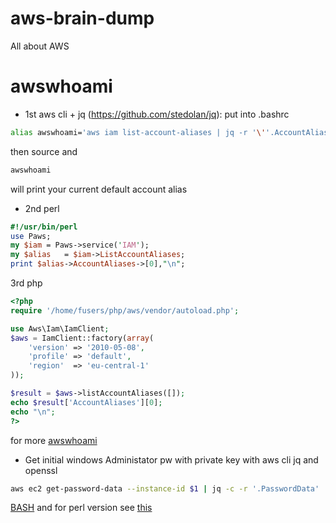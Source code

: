 # aws-brain-dump
All about AWS

# awswhoami
- 1st aws cli + jq (https://github.com/stedolan/jq):
put into .bashrc
```bash
alias awswhoami='aws iam list-account-aliases | jq -r '\''.AccountAliases[0]'\'''
```
 then source and 
```bash
awswhoami
```
will print your current default account alias

- 2nd perl
```perl
#!/usr/bin/perl
use Paws;
my $iam = Paws->service('IAM');
my $alias   = $iam->ListAccountAliases;
print $alias->AccountAliases->[0],"\n";
```
3rd php
```php
<?php
require '/home/fusers/php/aws/vendor/autoload.php';

use Aws\Iam\IamClient;
$aws = IamClient::factory(array(
    'version' => '2010-05-08',
    'profile' => 'default',
    'region'  => 'eu-central-1'
));

$result = $aws->listAccountAliases([]);
echo $result['AccountAliases'][0];
echo "\n";
?>
```

for more <a href="awswhoami.md">awswhoami</a>

- Get initial windows Administator pw with private key with aws cli jq and openssl
```bash
aws ec2 get-password-data --instance-id $1 | jq -c -r '.PasswordData' | xargs echo -n | base64 -d -i | openssl rsautl -decrypt -inkey ./your_private_key.pem | xargs echo
```
<a href="aws_get_initial_windows_administrator_pw.sh">BASH</a> and for perl version see <a href="aws_get_initial_windows_administrator_pw.pl">this</a>
